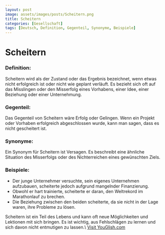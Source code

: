 ```yaml
---
layout: post
image: assets/images/posts/Scheitern.png
title: Scheitern
categories: [Gesellschaft]
tags: [Deutsch, Definition, Gegenteil, Synonyme, Beispiele]
---
```


# Scheitern

### Definition:

Scheitern wird als der Zustand oder das Ergebnis bezeichnet, wenn etwas nicht erfolgreich ist oder nicht wie geplant verläuft. Es bezieht sich oft auf das Misslingen oder den Misserfolg eines Vorhabens, einer Idee, einer Beziehung oder einer Unternehmung.

### Gegenteil:

Das Gegenteil von Scheitern wäre Erfolg oder Gelingen. Wenn ein Projekt oder Vorhaben erfolgreich abgeschlossen wurde, kann man sagen, dass es nicht gescheitert ist.

### Synonyme:

Ein Synonym für Scheitern ist Versagen. Es beschreibt eine ähnliche Situation des Misserfolgs oder des Nichterreichen eines gewünschten Ziels.

### Beispiele:

- Der junge Unternehmer versuchte, sein eigenes Unternehmen aufzubauen, scheiterte jedoch aufgrund mangelnder Finanzierung.
- Obwohl er hart trainierte, scheiterte er daran, den Weltrekord im Marathonlauf zu brechen.
- Die Beziehung zwischen den beiden scheiterte, da sie nicht in der Lage waren, ihre Probleme zu lösen.

Scheitern ist ein Teil des Lebens und kann oft neue Möglichkeiten und Lektionen mit sich bringen. Es ist wichtig, aus Fehlschlägen zu lernen und sich davon nicht entmutigen zu lassen.\ <a id="yg-widget-0" class="youglish-widget" data-query="Scheitern" data-lang="german" data-components="8412" data-auto-start="0" data-bkg-color="theme_light" data-title="How%20to%20pronounce%20Scheitern%20in%20German"  rel="nofollow" href="https://youglish.com">Visit YouGlish.com</a><script async src="https://youglish.com/public/emb/widget.js" charset="utf-8"></script>